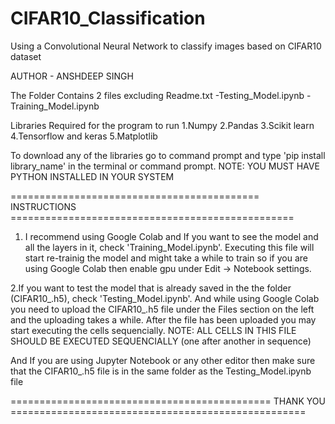 # CIFAR10_Classification
Using a Convolutional Neural Network to classify images based on CIFAR10 dataset

AUTHOR - ANSHDEEP SINGH

The Folder Contains 2 files excluding Readme.txt
-Testing_Model.ipynb
-Training_Model.ipynb

Libraries Required for the program to run 
1.Numpy
2.Pandas
3.Scikit learn
4.Tensorflow and keras
5.Matplotlib

To download any of the libraries go to command prompt and type 'pip install library_name' in the terminal or command prompt.
NOTE: YOU MUST HAVE PYTHON INSTALLED IN YOUR SYSTEM

=========================================== INSTRUCTIONS =================================================

1. I recommend using Google Colab and If you want to see the model and all the layers in it, check 'Training_Model.ipynb'. Executing this file will start re-trainig the model and might take a while to train so if you are using Google Colab then enable gpu under Edit -> Notebook settings.

2.If you want to test the model that is already saved in the the folder (CIFAR10_.h5), check 'Testing_Model.ipynb'. And while using Google Colab you need to upload the CIFAR10_.h5 file under the Files section on the left and the uploading takes a while. After the file has been uploaded you may start executing the cells sequencially.
NOTE: ALL CELLS IN THIS FILE SHOULD BE EXECUTED SEQUENCIALLY (one after another in sequence)

And If you are using Jupyter Notebook or any other editor then make sure that the CIFAR10_.h5 file is in the same folder as the Testing_Model.ipynb file

============================================= THANK YOU ===================================================
					     

